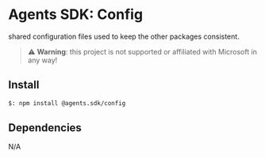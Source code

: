 # Agents SDK: Config

shared configuration files used to keep the other packages consistent.

> ⚠️ **Warning**: this project is not supported or affiliated with Microsoft in any way!

## Install

```bash
$: npm install @agents.sdk/config
```

## Dependencies

N/A
